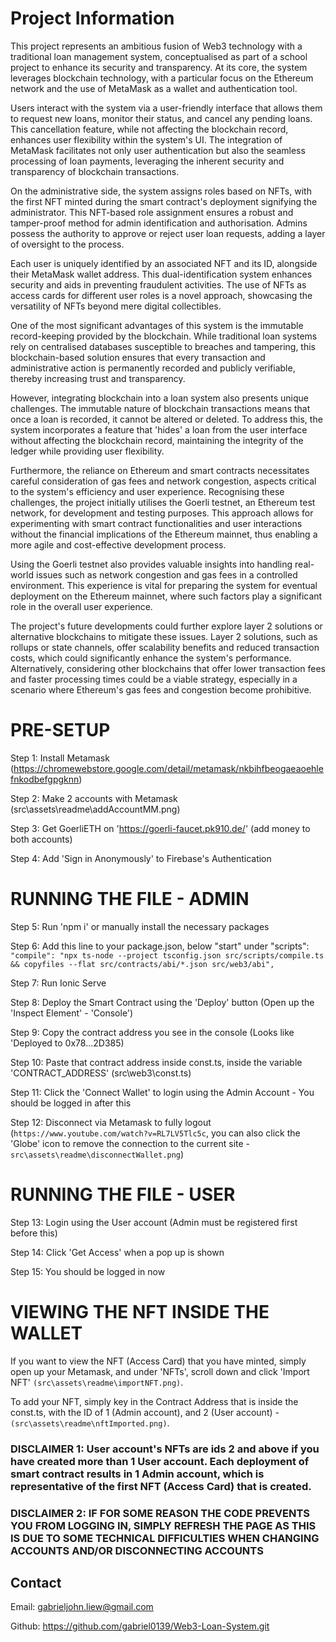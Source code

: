 # Project Information
This project represents an ambitious fusion of Web3 technology with a traditional loan management system, conceptualised as part of a school project to enhance its security and transparency. At its core, the system leverages blockchain technology, with a particular focus on the Ethereum network and the use of MetaMask as a wallet and authentication tool.

Users interact with the system via a user-friendly interface that allows them to request new loans, monitor their status, and cancel any pending loans. This cancellation feature, while not affecting the blockchain record, enhances user flexibility within the system's UI. The integration of MetaMask facilitates not only user authentication but also the seamless processing of loan payments, leveraging the inherent security and transparency of blockchain transactions.

On the administrative side, the system assigns roles based on NFTs, with the first NFT minted during the smart contract's deployment signifying the administrator. This NFT-based role assignment ensures a robust and tamper-proof method for admin identification and authorisation. Admins possess the authority to approve or reject user loan requests, adding a layer of oversight to the process.

Each user is uniquely identified by an associated NFT and its ID, alongside their MetaMask wallet address. This dual-identification system enhances security and aids in preventing fraudulent activities. The use of NFTs as access cards for different user roles is a novel approach, showcasing the versatility of NFTs beyond mere digital collectibles.

One of the most significant advantages of this system is the immutable record-keeping provided by the blockchain. While traditional loan systems rely on centralised databases susceptible to breaches and tampering, this blockchain-based solution ensures that every transaction and administrative action is permanently recorded and publicly verifiable, thereby increasing trust and transparency.

However, integrating blockchain into a loan system also presents unique challenges. The immutable nature of blockchain transactions means that once a loan is recorded, it cannot be altered or deleted. To address this, the system incorporates a feature that 'hides' a loan from the user interface without affecting the blockchain record, maintaining the integrity of the ledger while providing user flexibility.

Furthermore, the reliance on Ethereum and smart contracts necessitates careful consideration of gas fees and network congestion, aspects critical to the system's efficiency and user experience. Recognising these challenges, the project initially utilises the Goerli testnet, an Ethereum test network, for development and testing purposes. This approach allows for experimenting with smart contract functionalities and user interactions without the financial implications of the Ethereum mainnet, thus enabling a more agile and cost-effective development process.

Using the Goerli testnet also provides valuable insights into handling real-world issues such as network congestion and gas fees in a controlled environment. This experience is vital for preparing the system for eventual deployment on the Ethereum mainnet, where such factors play a significant role in the overall user experience.

The project's future developments could further explore layer 2 solutions or alternative blockchains to mitigate these issues. Layer 2 solutions, such as rollups or state channels, offer scalability benefits and reduced transaction costs, which could significantly enhance the system's performance. Alternatively, considering other blockchains that offer lower transaction fees and faster processing times could be a viable strategy, especially in a scenario where Ethereum's gas fees and congestion become prohibitive.



# PRE-SETUP

Step 1: Install Metamask (https://chromewebstore.google.com/detail/metamask/nkbihfbeogaeaoehlefnkodbefgpgknn)

Step 2: Make 2 accounts with Metamask (src\assets\readme\addAccountMM.png)

Step 3: Get GoerliETH on 'https://goerli-faucet.pk910.de/' (add money to both accounts)

Step 4: Add 'Sign in Anonymously' to Firebase's Authentication

# RUNNING THE FILE - ADMIN

Step 5: Run 'npm i' or manually install the necessary packages

Step 6: Add this line to your package.json, below "start" under "scripts": ```"compile": "npx ts-node --project tsconfig.json src/scripts/compile.ts && copyfiles --flat src/contracts/abi/*.json src/web3/abi",```

Step 7: Run Ionic Serve

Step 8: Deploy the Smart Contract using the 'Deploy' button (Open up the 'Inspect Element' - 'Console')

Step 9: Copy the contract address you see in the console (Looks like 'Deployed to 0x78...2D385)

Step 10: Paste that contract address inside const.ts, inside the variable 'CONTRACT_ADDRESS' (src\web3\const.ts)

Step 11: Click the 'Connect Wallet' to login using the Admin Account - You should be logged in after this

Step 12: Disconnect via Metamask to fully logout (```https://www.youtube.com/watch?v=RL7LV5Tlc5c```, you can also click the 'Globe' icon to remove the connection to the current site - ```src\assets\readme\disconnectWallet.png```)

# RUNNING THE FILE - USER

Step 13: Login using the User account (Admin must be registered first before this)

Step 14: Click 'Get Access' when a pop up is shown

Step 15: You should be logged in now


# VIEWING THE NFT INSIDE THE WALLET
If you want to view the NFT (Access Card) that you have minted, simply open up your Metamask, and under 'NFTs', scroll down and click 'Import NFT' ```(src\assets\readme\importNFT.png)```. 

To add your NFT, simply key in the Contract Address that is inside the const.ts, with the ID of 1 (Admin account), and 2 (User account) - ```(src\assets\readme\nftImported.png)```.

### DISCLAIMER 1: User account's NFTs are ids 2 and above if you have created more than 1 User account. Each deployment of smart contract results in 1 Admin account, which is representative of the first NFT (Access Card) that is created.

### DISCLAIMER 2: IF FOR SOME REASON THE CODE PREVENTS YOU FROM LOGGING IN, SIMPLY REFRESH THE PAGE AS THIS IS DUE TO SOME TECHNICAL DIFFICULTIES WHEN CHANGING ACCOUNTS AND/OR DISCONNECTING ACCOUNTS

## Contact
Email: gabrieljohn.liew@gmail.com

Github: https://github.com/gabriel0139/Web3-Loan-System.git